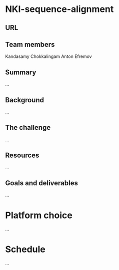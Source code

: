 # NKI-sequence-alignment

## URL

## Team members
Kandasamy Chokkalingam
Anton Efremov

## Summary
...

## Background
...

## The challenge
...

## Resources
...

## Goals and deliverables
...

# Platform choice
...

# Schedule
...
